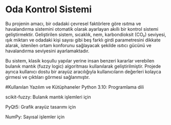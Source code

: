 # Oda Kontrol Sistemi

 Bu projenin amacı, bir odadaki çevresel faktörlere göre ısıtma ve havalandırma sistemini otomatik olarak ayarlayan akıllı bir kontrol sistemi geliştirmektir. Geliştirilen sistem, sıcaklık, nem, karbondioksit (CO₂) seviyesi, ışık miktarı ve odadaki kişi sayısı gibi beş farklı girdi parametresini dikkate alarak, istenilen ortam konforunu sağlayacak şekilde ısıtıcı gücünü ve havalandırma seviyesini ayarlamaktadır.

Bu sistem, klasik koşullu yapılar yerine insan benzeri kararlar verebilen bulanık mantık (fuzzy logic) algoritması kullanılarak geliştirilmiştir. Projede ayrıca kullanıcı dostu bir arayüz aracılığıyla kullanıcıların değerleri kolayca girmesi ve çıktıları görmesi sağlanmıştır.

#Kullanılan Yazılım ve Kütüphaneler
Python 3.10: Programlama dili

scikit-fuzzy: Bulanık mantık işlemleri için

PyQt5: Grafik arayüz tasarımı için

NumPy: Sayısal işlemler için

